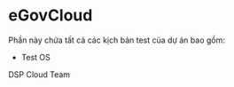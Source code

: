 ﻿eGovCloud
=========

Phần này chứa tất cả các kịch bản test của dự án bao gồm:

- Test OS

DSP Cloud Team
